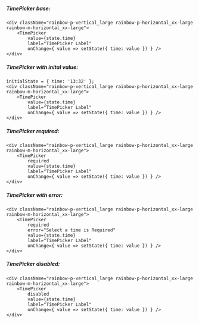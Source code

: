 ##### TimePicker base:

    <div className="rainbow-p-vertical_large rainbow-p-horizontal_xx-large rainbow-m-horizontal_xx-large">
        <TimePicker
            value={state.time}
            label="TimePicker Label"
            onChange={ value => setState({ time: value }) } />
    </div>


##### TimePicker with inital value:

    initialState = { time: '13:32' };
    <div className="rainbow-p-vertical_large rainbow-p-horizontal_xx-large rainbow-m-horizontal_xx-large">
        <TimePicker
            value={state.time}
            label="TimePicker Label"
            onChange={ value => setState({ time: value }) } />
    </div>


##### TimePicker required:

    <div className="rainbow-p-vertical_large rainbow-p-horizontal_xx-large rainbow-m-horizontal_xx-large">
        <TimePicker
            required
            value={state.time}
            label="TimePicker Label"
            onChange={ value => setState({ time: value }) } />
    </div>


##### TimePicker with error:

    <div className="rainbow-p-vertical_large rainbow-p-horizontal_xx-large rainbow-m-horizontal_xx-large">
        <TimePicker
            required
            error="Select a time is Required"
            value={state.time}
            label="TimePicker Label"
            onChange={ value => setState({ time: value }) } />
    </div>


##### TimePicker disabled:

    <div className="rainbow-p-vertical_large rainbow-p-horizontal_xx-large rainbow-m-horizontal_xx-large">
        <TimePicker
            disabled
            value={state.time}
            label="TimePicker Label"
            onChange={ value => setState({ time: value }) } />
    </div>
